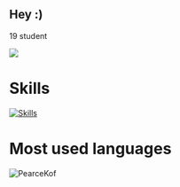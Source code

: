 ## Hey :)
19 student
<p align="left">  
<img src ="https://badge.mediaplus.ma/darkblue/blaurent?1337Badge=off&UM6P=off">
</p>

# Skills
[![Skills](https://skillicons.dev/icons?i=unity,js,python,django,nodejs,react,c,cpp,cs,docker,git,linux,bash,bootstrap,html)](https://skillicons.dev)

# Most used languages
<p align="left">
  <img src="https://github-readme-stats.vercel.app/api/top-langs?username=PearceKof&show_icons=true&locale=en&layout=compact&theme=github_dark" alt="PearceKof" />
</p>
